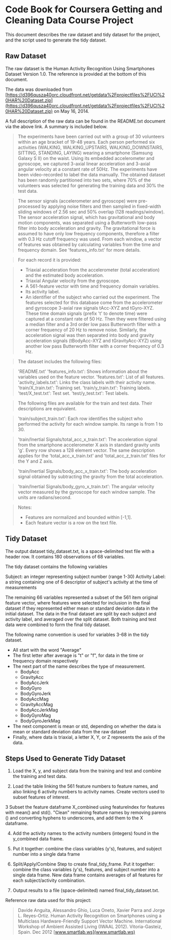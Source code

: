 Code Book for Coursera Getting and Cleaning Data Course Project
========================================================

This document describes the raw dataset and tidy dataset for the project, 
and the script used to generate the tidy dataset.

Raw Dataset
---------------------------

The raw dataset is the Human Activity Recognition Using Smartphones Dataset
Version 1.0.  The reference is provided at the bottom of this document.

The data was downloaded from 
[https://d396qusza40orc.cloudfront.net/getdata%2Fprojectfiles%2FUCI%20HAR%20Dataset.zip](https://d396qusza40orc.cloudfront.net/getdata%2Fprojectfiles%2FUCI%20HAR%20Dataset.zip) on May 16, 2014.

A full description of the raw data can be found in the README.txt document via the above link.  A summary is included below. 

> The experiments have been carried out with a group of 30 volunteers within an age bracket of 19-48 years. Each person performed six activities (WALKING, WALKING_UPSTAIRS, WALKING_DOWNSTAIRS, SITTING, STANDING, LAYING) wearing a smartphone (Samsung Galaxy S II) on the waist. Using its embedded accelerometer and gyroscope, we captured 3-axial linear acceleration and 3-axial angular velocity at a constant rate of 50Hz. The experiments have been video-recorded to label the data manually. The obtained dataset has been randomly partitioned into two sets, where 70% of the volunteers was selected for generating the training data and 30% the test data. 

> The sensor signals (accelerometer and gyroscope) were pre-processed by applying noise filters and then sampled in fixed-width sliding windows of 2.56 sec and 50% overlap (128 readings/window). The sensor acceleration signal, which has gravitational and body motion components, was separated using a Butterworth low-pass filter into body acceleration and gravity. The gravitational force is assumed to have only low frequency components, therefore a filter with 0.3 Hz cutoff frequency was used. From each window, a vector of features was obtained by calculating variables from the time and frequency domain. See 'features_info.txt' for more details. 

> For each record it is provided:

> - Triaxial acceleration from the accelerometer (total acceleration) and the estimated body acceleration.
> - Triaxial Angular velocity from the gyroscope. 
> - A 561-feature vector with time and frequency domain variables. 
> - Its activity label. 
>- An identifier of the subject who carried out the experiment.
> The features selected for this database come from the accelerometer and gyroscope 3-axial raw signals tAcc-XYZ and tGyro-XYZ. These time domain signals (prefix 't' to denote time) were captured at a constant rate of 50 Hz. Then they were filtered using a median filter and a 3rd order low pass Butterworth filter with a corner frequency of 20 Hz to remove noise. Similarly, the acceleration signal was then separated into body and gravity acceleration signals (tBodyAcc-XYZ and tGravityAcc-XYZ) using another low pass Butterworth filter with a corner frequency of 0.3 Hz. 

> The dataset includes the following files:

> 'README.txt'
> 'features_info.txt': Shows information about the variables used on the feature vector.
> 'features.txt': List of all features.
> 'activity_labels.txt': Links the class labels with their activity name.
> 'train/X_train.txt': Training set.
> 'train/y_train.txt': Training labels.
> 'test/X_test.txt': Test set.
> 'test/y_test.txt': Test labels.

> The following files are available for the train and test data. Their descriptions are equivalent. 

> 'train/subject_train.txt': Each row identifies the subject who performed the activity for each window sample. Its range is from 1 to 30. 

> 'train/Inertial Signals/total_acc_x_train.txt': The acceleration signal from the smartphone accelerometer X axis in standard gravity units 'g'. Every row shows a 128 element vector. The same description applies for the 'total_acc_x_train.txt' and 'total_acc_z_train.txt' files for the Y and Z axis. 

> 'train/Inertial Signals/body_acc_x_train.txt': The body acceleration signal obtained by subtracting the gravity from the total acceleration. 

> 'train/Inertial Signals/body_gyro_x_train.txt': The angular velocity vector measured by the gyroscope for each window sample. The units are radians/second. 

> Notes: 
> - Features are normalized and bounded within [-1,1].
> - Each feature vector is a row on the text file.



Tidy Dataset
----------------------------

The output dataset tidy_dataset.txt, is a space-delimited text file with a header row.  It contains 180 observations of 68 variables.

The tidy dataset contains the following variables

Subject: an integer representing subject number (range 1-30)
Activity Label: a string containing one of 6 descriptor of subject's activity at the time of measurements

The remaining 66 variables represented a subset of the 561 item original feature vector, where features were selected for inclusion in the final dataset if they represented either mean or standard deviation data in the initial dataset.  The data in the final dataset are split by each subject and activity label, and averaged over the split dataset.  Both training and test data were combined to form the final tidy dataset.

The following name convention is used for variables 3-68 in the tidy dataset.

- All start with the word "Average" 
- The first letter after average is "t" or "f", for data in the time or frequency domain respectively
- The next part of the name describes the type of measurement.
	- BodyAcc
	- GravityAcc
	- BodyAccJerk
	- BodyGyro
	- BodyGyroJerk
	- BodyAccMag
	- GravityAccMag
	- BodyAccJerkMag
	- BodyGyroMag
	- BodyGyroJerkMag
- The next component is mean or std, depending on whether the data is mean or standard deviation data from the raw dataset
- Finally, where data is triaxial, a letter X, Y, or Z represents the axis of the data.


Steps Used to Generate Tidy Dataset
-----------------------------
1. Load the X, y, and subject data from the training and test and combine the training and test data.

2. Load the table linking the 561 feature numbers to feature names, and also linking 6 activity numbers to activity names.  Create vectors used to subset features of interest. 

3 Subset the feature dataframe X_combined using featureIndex for features with mean() and std().  "Clean"  remaining feature names by removing parens () and converting hyphens to underscores, and add them to the X dataframe.         

4. Add the activity names to the activity numbers (integers) found in the y_combined data frame.         

5. Put it together: combine the class variables (y's), features, and subject number into a single data frame

6. Split/Apply/Combine Step to create final_tidy_frame.  Put it together: combine the class variables (y's), features, and subject number into a single data frame.  New data frame contains averages of all features for each subject/activity combination.

7. Output results to a file (space-delimited) named final_tidy_dataset.txt.


Reference raw data used for this project:

> Davide Anguita, Alessandro Ghio, Luca Oneto, Xavier Parra and Jorge L. Reyes-Ortiz. Human Activity Recognition on Smartphones using a Multiclass Hardware-Friendly Support Vector Machine. International Workshop of Ambient Assisted Living (IWAAL 2012). Vitoria-Gasteiz, Spain. Dec 2012 [www.smartlab.ws](www.smartlab.ws)
